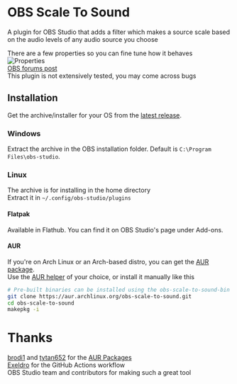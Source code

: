 # OBS Scale To Sound
A plugin for OBS Studio that adds a filter which makes a source scale based on the audio levels of any audio source you choose 

There are a few properties so you can fine tune how it behaves  
![Properties](https://dimtpap.xyz/obs-scale-to-sound/plugin-properties.png)  
[OBS forums post](https://obsproject.com/forum/resources/scale-to-sound.1336/)  
This plugin is not extensively tested, you may come across bugs

## Installation
Get the archive/installer for your OS from the [latest release](https://github.com/dimtpap/obs-scale-to-sound/releases/latest).  
### Windows
Extract the archive in the OBS installation folder. Default is `C:\Program Files\obs-studio`.
### Linux
The archive is for installing in the home directory  
Extract it in `~/.config/obs-studio/plugins`  
#### Flatpak
Available in Flathub. You can find it on OBS Studio's page under Add-ons.  
#### AUR
If you're on Arch Linux or an Arch-based distro, you can get the [AUR package](https://aur.archlinux.org/packages/?O=0&K=obs-scale-to-sound).  
Use the [AUR helper](https://wiki.archlinux.org/title/AUR_helpers) of your choice, or install it manually like this
```bash
# Pre-built binaries can be installed using the obs-scale-to-sound-bin package
git clone https://aur.archlinux.org/obs-scale-to-sound.git  
cd obs-scale-to-sound  
makepkg -i
```

# Thanks
[brodi1](https://github.com/brodi1) and [tytan652](https://github.com/tytan652) for the [AUR Packages](https://aur.archlinux.org/packages/?O=0&K=obs-scale-to-sound)  
[Exeldro](https://github.com/exeldro) for the GitHub Actions workflow  
OBS Studio team and contributors for making such a great tool  
